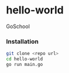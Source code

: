 # hello-world
GoSchool


### Installation
```bash
git clone <repo url>
cd hello-world
go run main.go
```